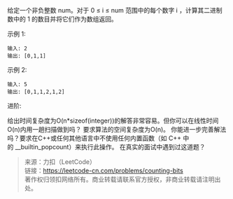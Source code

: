 给定一个非负整数 num。对于 0 ≤ i ≤ num 范围中的每个数字 i ，计算其二进制数中的 1 的数目并将它们作为数组返回。

示例 1:
```
输入: 2
输出: [0,1,1]
```

示例 2:
```
输入: 5
输出: [0,1,1,2,1,2]
```

进阶:

给出时间复杂度为O(n*sizeof(integer))的解答非常容易。但你可以在线性时间O(n)内用一趟扫描做到吗？
要求算法的空间复杂度为O(n)。
你能进一步完善解法吗？要求在C++或任何其他语言中不使用任何内置函数（如 C++ 中的 __builtin_popcount）来执行此操作。
在真实的面试中遇到过这道题？

> 来源：力扣（LeetCode）  
> 链接：https://leetcode-cn.com/problems/counting-bits  
> 著作权归领扣网络所有。商业转载请联系官方授权，非商业转载请注明出处。  